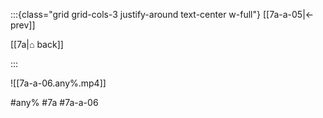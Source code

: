 :::{class="grid grid-cols-3 justify-around text-center w-full"}
[[7a-a-05|← prev]]

[[7a|⌂ back]]

<span/>

:::

![[7a-a-06.any%.mp4]]

#any% #7a #7a-a-06